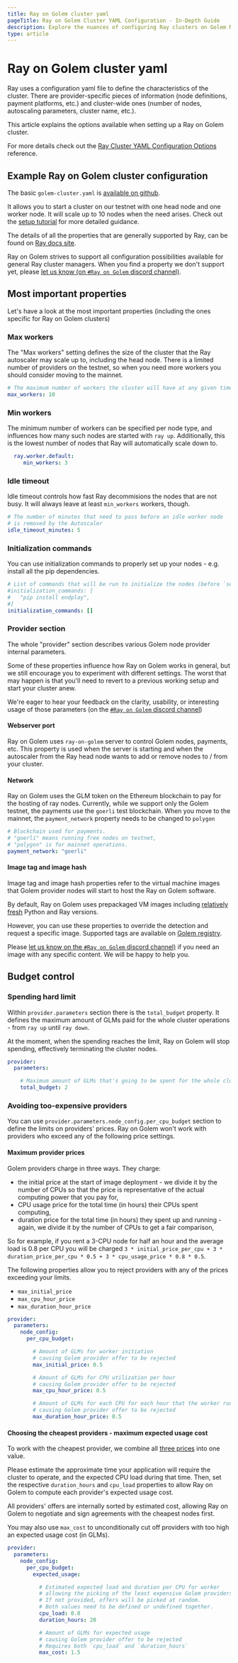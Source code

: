 ```yaml
---
title: Ray on Golem cluster yaml 
pageTitle: Ray on Golem Cluster YAML Configuration - In-Depth Guide
description: Explore the nuances of configuring Ray clusters on Golem Network, including worker nodes, idle timeout, and provider settings.
type: article 
---
```


# Ray on Golem cluster yaml 

Ray uses a configuration yaml file to define the characteristics of the cluster.
There are provider-specific pieces of information (node definitions, payment platforms, etc.) and cluster-wide ones (number of nodes, autoscaling parameters, cluster name, etc.).

This article explains the options available when setting up a Ray on Golem cluster.

For more details check out the [Ray Cluster YAML Configuration Options](https://docs.ray.io/en/latest/cluster/vms/references/ray-cluster-configuration.html) reference.

## Example Ray on Golem cluster configuration

The basic `golem-cluster.yaml` is [available on github](https://github.com/golemfactory/golem-ray/blob/main/golem-cluster.yaml).

It allows you to start a cluster on our testnet with one head node and one worker node. It will scale up to 10 nodes when the need arises. Check out the [setup tutorial](/docs/creators/ray/setup-tutorial) for more detailed guidance.

The details of all the properties that are generally supported by Ray, can be found on [Ray docs site](https://docs.ray.io/en/latest/cluster/vms/references/ray-cluster-configuration.html).

Ray on Golem strives to support all configuration possibilities available for general Ray cluster managers. 
When you find a property we don't support yet, please [let us know (on `#Ray on Golem` discord channel)](https://chat.golem.network/).

## Most important properties

Let's have a look at the most important properties (including the ones specific for Ray on Golem clusters)

### Max workers

The "Max workers" setting defines the size of the cluster that the Ray autoscaler may scale up to, including the head node.
There is a limited number of providers on the testnet, so when you need more workers you should consider moving to the mainnet.


```yaml
# The maximum number of workers the cluster will have at any given time
max_workers: 10
```

### Min workers

The minimum number of workers can be specified per node type, and influences how many such nodes are started with `ray up`.
Additionally, this is the lowest number of nodes that Ray will automatically scale down to.

```yaml
  ray.worker.default:
     min_workers: 3
```


### Idle timeout 

Idle timeout controls how fast Ray decommisions the nodes that are not busy. It will always leave at least `min_workers` workers, though.

```yaml
# The number of minutes that need to pass before an idle worker node 
# is removed by the Autoscaler
idle_timeout_minutes: 5
```

### Initialization commands

You can use initialization commands to properly set up your nodes - e.g. install all the pip dependencies.

```yaml
# List of commands that will be run to initialize the nodes (before `setup_commands`)
#initialization_commands: [
#   "pip install endplay", 
#]
initialization_commands: []
```

### Provider section

The whole "provider" section describes various Golem node provider internal parameters. 

Some of these properties influence how Ray on Golem works in general, but we still encourage you to experiment with different settings. 
The worst that may happen is that you'll need to revert to a previous working setup and start your cluster anew. 

We're eager to hear your feedback on the clarity, usability, or interesting usage of those parameters (on the [`#Ray on Golem` discord channel](https://chat.golem.network/))

#### Webserver port

Ray on Golem uses `ray-on-golem` server to control Golem nodes, payments, etc. This property is used when the server is starting and when the autoscaler from the Ray head node wants to add or remove nodes to / from your cluster.

#### Network

Ray on Golem uses the GLM token on the Ethereum blockchain to pay for the hosting of ray nodes.
Currently, while we support only the Golem testnet, the payments use the `goerli` test blockchain.
When you move to the mainnet, the `payment_network` property needs to be changed to `polygon`

```yaml
# Blockchain used for payments. 
# "goerli" means running free nodes on testnet, 
# "polygon" is for mainnet operations.
payment_network: "goerli"
```

#### Image tag and image hash

Image tag and image hash properties refer to the virtual machine images that Golem provider nodes will start to host the Ray on Golem software.

By default, Ray on Golem uses prepackaged VM images including [relatively fresh](/docs/creators/ray/supported-versions-and-other-limitations#python-and-ray-image-base) Python and Ray versions.

However, you can use these properties to override the detection and request a specific image. 
Supported tags are available on [Golem registry](https://registry.golem.network/explore/golem/ray-on-golem).

Please [let us know on the `#Ray on Golem` discord channel)](https://chat.golem.network/) if you need an image with any specific content. We will be happy to help you.

## Budget control

### Spending hard limit

Within `provider.parameters` section there is the `total_budget` property.
It defines the maximum amount of GLMs paid for the whole cluster operations - from `ray up` until `ray down`.

At the moment, when the spending reaches the limit, Ray on Golem will stop spending, effectively terminating the cluster nodes.

```yaml
provider:
  parameters:

    # Maximum amount of GLMs that's going to be spent for the whole cluster
    total_budget: 2
```

### Avoiding too-expensive providers

You can use `provider.parameters.node_config.per_cpu_budget` section to define the limits on providers' prices.
Ray on Golem won't work with providers who exceed any of the following price settings.

#### Maximum provider prices

Golem providers charge in three ways. They charge:
- the initial price at the start of image deployment - we divide it by the number of CPUs so that the price is representative of the actual computing power that you pay for,
- CPU usage price for the total time (in hours) their CPUs spent computing,
- duration price for the total time (in hours) they spent up and running - again, we divide it by the number of CPUs to get a fair comparison,

So for example, if you rent a 3-CPU node for half an hour and the average load is 0.8 per CPU you will be charged 
`3 * initial_price_per_cpu + 3 * duration_price_per_cpu * 0.5 + 3 * cpu_usage_price * 0.8 * 0.5`.

The following properties allow you to reject providers with any of the prices exceeding your limits.
- `max_initial_price`
- `max_cpu_hour_price`
- `max_duration_hour_price`

```yaml
provider:
  parameters:
    node_config:
      per_cpu_budget:

        # Amount of GLMs for worker initiation 
        # causing Golem provider offer to be rejected
        max_initial_price: 0.5

        # Amount of GLMs for CPU utilization per hour 
        # causing Golem provider offer to be rejected
        max_cpu_hour_price: 0.5 

        # Amount of GLMs for each CPU for each hour that the worker runs 
        # causing Golem provider offer to be rejected
        max_duration_hour_price: 0.5
```

#### Choosing the cheapest providers - maximum expected usage cost

To work with the cheapest provider, we combine all [three prices](#maximum-provider-prices) into one value.

Please estimate the approximate time your application will require the cluster to operate, and the expected CPU load during that time. 
Then, set the respective `duration_hours` and `cpu_load` properties to allow Ray on Golem to compute each provider's expected usage cost.

All providers' offers are internally sorted by estimated cost, allowing Ray on Golem to negotiate and sign agreements with the cheapest nodes first.

You may also use `max_cost` to unconditionally cut off providers with too high an expected usage cost (in GLMs).

```yaml
provider:
  parameters:
    node_config:
      per_cpu_budget:
        expected_usage:

          # Estimated expected load and duration per CPU for worker 
          # allowing the picking of the least expensive Golem providers' offers first.
          # If not provided, offers will be picked at random.
          # Both values need to be defined or undefined together.
          cpu_load: 0.8
          duration_hours: 20

          # Amount of GLMs for expected usage 
          # causing Golem provider offer to be rejected
          # Requires both `cpu_load` and `duration_hours`
          max_cost: 1.5
```
